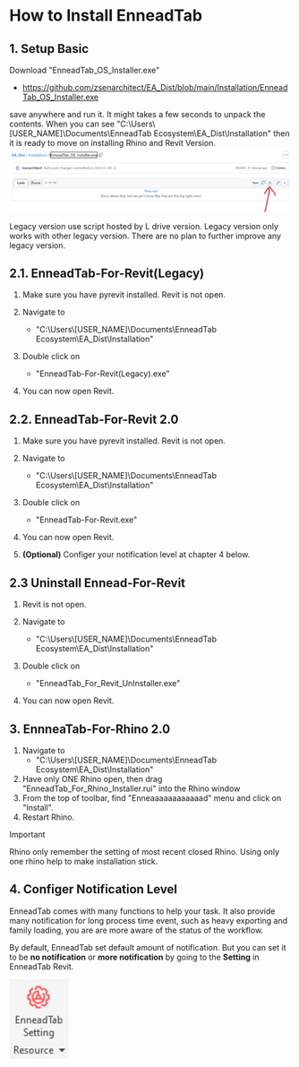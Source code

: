 # How to Install EnneadTab


## 1. Setup Basic
Download "EnneadTab_OS_Installer.exe"

- https://github.com/zsenarchitect/EA_Dist/blob/main/Installation/EnneadTab_OS_Installer.exe

save anywhere and run it. It might takes a few seconds to unpack the contents. When you can see "C:\Users\\[USER_NAME]\Documents\EnneadTab Ecosystem\EA_Dist\Installation" then it is ready to move on installing Rhino and Revit Version.
![screenshot of downloading page](/Apps/lib/EnneadTab/images/Instruction_core.png)

Legacy version use script hosted by L drive version. Legacy version only works with other legacy version. There are no plan to further improve any legacy version.

## 2.1. EnneadTab-For-Revit(Legacy)
1. Make sure you have pyrevit installed. Revit is not open.

2. Navigate to 
    - "C:\Users\\[USER_NAME]\Documents\EnneadTab Ecosystem\EA_Dist\Installation"

3. Double click on 
    - "EnneadTab-For-Revit(Legacy).exe"

4. You can now open Revit.

## 2.2. EnneadTab-For-Revit 2.0
1. Make sure you have pyrevit installed. Revit is not open.

2. Navigate to 
    - "C:\Users\\[USER_NAME]\Documents\EnneadTab Ecosystem\EA_Dist\Installation"

3. Double click on 
    - "EnneadTab-For-Revit.exe"

4. You can now open Revit.

5. __(Optional)__ Configer your notification level at chapter 4 below.

## 2.3 Uninstall Ennead-For-Revit

1. Revit is not open.

2. Navigate to 
    - "C:\Users\\[USER_NAME]\Documents\EnneadTab Ecosystem\EA_Dist\Installation"

3. Double click on 
    - "EnneadTab_For_Revit_UnInstaller.exe"

4. You can now open Revit.

## 3. EnnneaTab-For-Rhino 2.0
1. Navigate to 
    - "C:\Users\\[USER_NAME]\Documents\EnneadTab Ecosystem\EA_Dist\Installation"
2. Have only ONE Rhino open, then drag "EnneadTab_For_Rhino_Installer.rui" into the Rhino window
3. From the top of toolbar, find "Enneaaaaaaaaaaaad" menu and click on "Install".
4. Restart Rhino.


> [!IMPORTANT]
> Rhino only remember the setting of most recent closed Rhino. Using only one rhino help to make installation stick.


## 4. Configer Notification Level
EnneadTab comes with many functions to help your task. It also provide many notification for long process time event, such as heavy exporting and family loading, you are are more aware of the status of the workflow.

By default, EnneadTab set default amount of notification. But you can set it to be __no notification__ or __more notification__ by going to the __Setting__ in EnneadTab Revit.

![screenshot of EnneadTab Revit Setting](/Apps/lib/EnneadTab/images/Instruction_setting.png)


